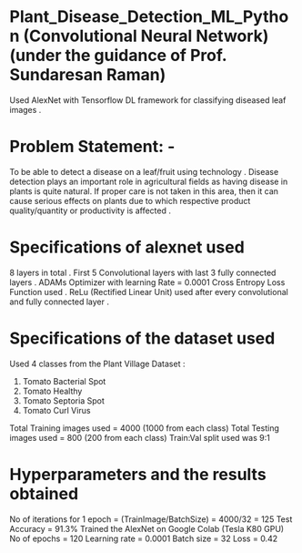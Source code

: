 # Plant_Disease_Detection_ML_Python (Convolutional Neural Network) (under the guidance of Prof. Sundaresan Raman)

Used AlexNet with Tensorflow DL framework for classifying diseased leaf images .

# Problem Statement: - 
To be able to detect a disease on a leaf/fruit using technology . Disease detection plays an important role in agricultural fields as having disease in plants is quite natural. 
If proper care is not taken in this area, then it can cause serious effects on plants due to which respective product quality/quantity or productivity is affected .

# Specifications of alexnet used
8 layers in total .
First 5 Convolutional layers with last 3 fully connected layers .
ADAMs Optimizer with learning Rate = 0.0001
Cross Entropy Loss Function used .
ReLu (Rectified Linear Unit) used after every convolutional and fully connected layer .

# Specifications of the dataset used
Used 4 classes from the Plant Village Dataset :
1. Tomato Bacterial Spot
2. Tomato Healthy
3. Tomato Septoria Spot
4. Tomato Curl Virus

Total Training images used = 4000 (1000 from each class)
Total Testing images used = 800 (200 from each class)
Train:Val split used was 9:1 

# Hyperparameters and the results obtained
No of iterations for 1 epoch = (TrainImage/BatchSize) = 4000/32 = 125 
Test Accuracy = 91.3% 
Trained the AlexNet on Google Colab (Tesla K80 GPU)
No of epochs = 120 
Learning rate = 0.0001
Batch size = 32 
Loss = 0.42

